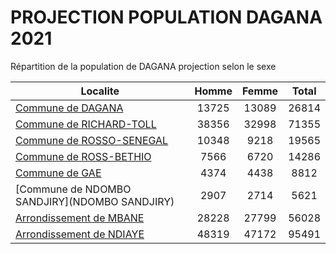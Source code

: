 # PROJECTION POPULATION DAGANA 2021
	
Répartition de la population de DAGANA projection selon le sexe
	
| Localite  | Homme | Femme | Total |
| --------- |:-----:|:-----:|:-----:|
| [Commune de DAGANA](DAGANA) | 13725 | 13089 | 26814 |
| [Commune de RICHARD-TOLL](RICHARD-TOLL) | 38356 | 32998 | 71355 |
| [Commune de ROSSO-SENEGAL](ROSSO-SENEGAL) | 10348 | 9218 | 19565 |
| [Commune de ROSS-BETHIO](ROSS-BETHIO) | 7566 | 6720 | 14286 |
| [Commune de GAE](GAE) | 4374 | 4438 | 8812 |
| [Commune de NDOMBO SANDJIRY](NDOMBO SANDJIRY) | 2907 | 2714 | 5621 |
| [Arrondissement de MBANE](MBANE) | 28228 | 27799 | 56028 |
| [Arrondissement de NDIAYE](NDIAYE) | 48319 | 47172 | 95491 |
